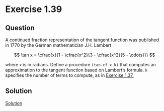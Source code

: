 # Exercise 1.39

## Question

A continued fraction representation of the tangent function was published in 1770 by the German mathematician J.H. Lambert

$$
\tan x = \cfrac{x}{1 - \cfrac{x^2}{3 - \cfrac{x^2}{5 - \cdots}}}
$$

where `x` is in radians. Define a procedure `(tan-cf x k)` that computes an approximation to the tangent function based on Lambert’s formula. `k` specifies the number of terms to compute, as in [Exercise 1.37.](code.rkt)

## Solution

[Solution](code.rkt)
